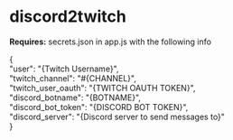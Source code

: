 # discord2twitch

**Requires:** secrets.json in app.js with the following info  

{  
	"user": "{Twitch Username}",  
	"twitch_channel": "#{CHANNEL}",  
	"twitch_user_oauth": "{TWITCH OAUTH TOKEN}",  
	"discord_botname": "{BOTNAME}",  
	"discord_bot_token": "{DISCORD BOT TOKEN}",  
	"discord_server": "{Discord server to send messages to}"  
}